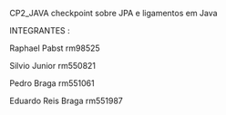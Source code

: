 CP2_JAVA
checkpoint sobre JPA e ligamentos em Java

INTEGRANTES :

Raphael Pabst rm98525

Silvio Junior rm550821

Pedro Braga rm551061

Eduardo Reis Braga rm551987
